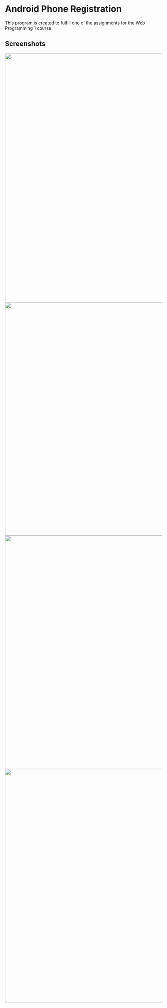 # Android Phone Registration
This program is created to fulfill one of the assignments for the Web Programming 1 course

## Screenshots

<!-- Replace YOUR_FILE_ID with the actual ID of your image file -->
<img align="left" src="https://drive.google.com/uc?id=1nLVnWmVl_vcLMEe_w0Br6ydhJi-zF9hX" width="800">

<img align="left" src="https://drive.google.com/uc?id=1ci-hFZQyqlVs_7hBcbYPd_VMyAhvpqlB" width="750">
<img align="left" src="https://drive.google.com/uc?id=1eOFl56_fjn-z_KyfI_0ZsYBysezQXYRD" width="750">
<img align="left" src="https://drive.google.com/uc?id=1jr6ODsxMsZrIxhc9ReogpbqrsGW_7JqI" width="750">
